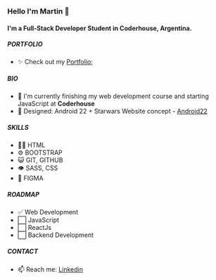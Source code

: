 ### Hello I'm Martin 👋

#### I'm a Full-Stack Developer Student in Coderhouse, Argentina.

##### PORTFOLIO

- ✨ Check out my [Portfolio](https://martinqr.github.io/portfoliomz/);

##### BIO

- 🏢 I'm currently finishing my web development course and starting JavaScript at **Coderhouse**
- 💅 Designed: Android 22 + Starwars Website concept - [Android22](https://martinqr.github.io/android22bt/)

##### SKILLS

- 👨‍💻 HTML
- ⚙️ BOOTSTRAP
- 😺 GIT, GITHUB
- 👁️ SASS, CSS
- 📌 FIGMA

##### ROADMAP

- ✅ Web Development
- ⬜ JavaScript
- ⬜ ReactJs
- ⬜ Backend Development

##### CONTACT

- 📫 Reach me: [Linkedin](https://www.linkedin.com/in/mzalazar/)
